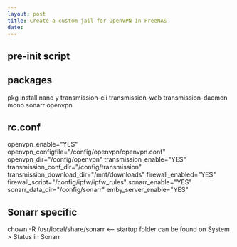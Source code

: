```yaml
---
layout: post
title: Create a custom jail for OpenVPN in FreeNAS
date:
---
```


## pre-init script
  

## packages
pkg install nano y
transmission-cli transmission-web transmission-daemon mono sonarr openvpn


## rc.conf
openvpn_enable="YES"
openvpn_configfile="/config/openvpn/openvpn.conf"
openvpn_dir="/config/openvpn"
transmission_enable="YES"
transmission_conf_dir="/config/transmission"
transmission_download_dir="/mnt/downloads"
firewall_enabled="YES"
firewall_script="/config/ipfw/ipfw_rules"
sonarr_enable="YES"
sonarr_data_dir="/config/sonarr"
emby_server_enable="YES"


## Sonarr specific
chown -R /usr/local/share/sonarr   <-- startup folder can be found on System > Status in Sonarr
